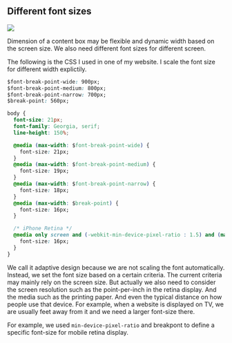 ## Different font sizes

![](images/mobile-web-design-chapter-6.003.png)

Dimension of a content box may be flexible and dynamic width based on the screen size. We also need different font sizes for different screen.

The following is the CSS I used in one of my website. I scale the font size for different width explictily.

``` css
$font-break-point-wide: 900px;
$font-break-point-medium: 800px;
$font-break-point-narrow: 700px;
$break-point: 560px;

body {
  font-size: 21px;
  font-family: Georgia, serif;
  line-height: 150%;

  @media (max-width: $font-break-point-wide) {
    font-size: 21px;
  }
  @media (max-width: $font-break-point-medium) {
    font-size: 19px;
  }
  @media (max-width: $font-break-point-narrow) {
    font-size: 18px;
  }
  @media (max-width: $break-point) {
    font-size: 16px;
  }

  /* iPhone Retina */
  @media only screen and (-webkit-min-device-pixel-ratio : 1.5) and (max-width: $break-point), only screen and (min-device-pixel-ratio : 1.5) and (max-width: $break-point) {
    font-size: 16px;
  }
}
```

We call it adaptive design because we are not scaling the font automatically. Instead, we set the font size based on a certain criteria. The current criteria may mainly rely on the screen size. But actually we also need to consider the screen resolution such as the point-per-inch in the retina display. And the media such as the printing paper. And even the typical distance on how people use that device. For example, when a website is displayed on TV, we are usually feet away from it and we need a larger font-size there.

For example, we used `min-device-pixel-ratio` and breakpont to define a specific font-size for mobile retina display.